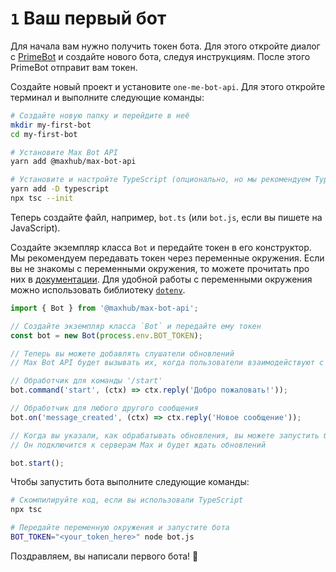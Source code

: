 # `1` Ваш первый бот

Для начала вам нужно получить токен бота. Для этого откройте диалог с [PrimeBot](https://max.ru/primebot) и создайте нового бота, следуя инструкциям. После этого PrimeBot отправит вам токен.

Создайте новый проект и установите `one-me-bot-api`. Для этого откройте терминал и выполните следующие команды:
```sh
# Создайте новую папку и перейдите в неё
mkdir my-first-bot
cd my-first-bot

# Установите Max Bot API
yarn add @maxhub/max-bot-api

# Установите и настройте TypeScript (опционально, но мы рекомендуем TypeScript вместо JavaScript)
yarn add -D typescript
npx tsc --init
```

Теперь создайте файл, например, `bot.ts` (или `bot.js`, если вы пишете на JavaScript).

Создайте экземпляр класса `Bot` и передайте токен в его конструктор. Мы рекомендуем передавать токен через переменные окружения. Если вы не знакомы с переменными окружения, то можете прочитать про них в [документации](https://nodejs.org/en/learn/command-line/how-to-read-environment-variables-from-nodejs). Для удобной работы с переменными окружения можно использовать библиотеку [`dotenv`](https://www.npmjs.com/package/dotenv). 
```typescript
import { Bot } from '@maxhub/max-bot-api';

// Создайте экземпляр класса `Bot` и передайте ему токен 
const bot = new Bot(process.env.BOT_TOKEN);

// Теперь вы можете добавлять слушатели обновлений
// Max Bot API будет вызывать их, когда пользователи взаимодействуют с ботом

// Обработчик для команды '/start'
bot.command('start', (ctx) => ctx.reply('Добро пожаловать!'));

// Обработчик для любого другого сообщения
bot.on('message_created', (ctx) => ctx.reply('Новое сообщение'));

// Когда вы указали, как обрабатывать обновления, вы можете запустить бота
// Он подключится к серверам Max и будет ждать обновлений

bot.start();
```

Чтобы запустить бота выполните следующие команды:
```sh
# Скомпилируйте код, если вы использовали TypeScript
npx tsc

# Передайте переменную окружения и запустите бота
BOT_TOKEN="<your_token_here>" node bot.js
```

Поздравляем, вы написали первого бота! 🎉
